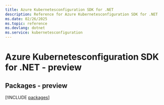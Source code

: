 ```yaml
---
title: Azure Kubernetesconfiguration SDK for .NET
description: Reference for Azure Kubernetesconfiguration SDK for .NET
ms.date: 02/26/2025
ms.topic: reference
ms.devlang: dotnet
ms.service: kubernetesconfiguration
---
```

# Azure Kubernetesconfiguration SDK for .NET - preview
## Packages - preview
[!INCLUDE [packages](kubernetesconfiguration-index.md)]